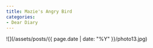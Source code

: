 ```yaml
---
title: Mazie's Angry Bird
categories:
- Dear Diary
---
```


![](/assets/posts/{{ page.date | date: "%Y" }}/photo13.jpg)

